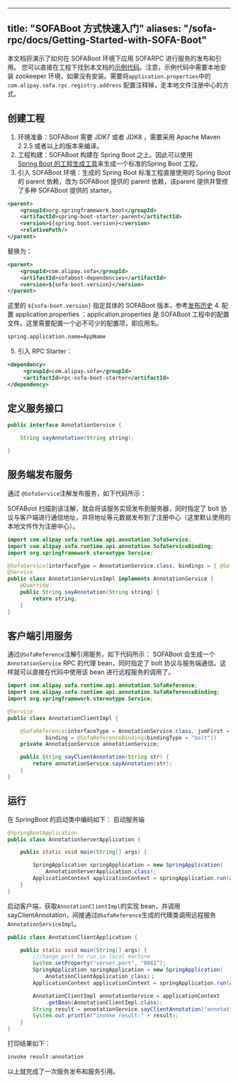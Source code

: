
---
title: "SOFABoot 方式快速入门"
aliases: "/sofa-rpc/docs/Getting-Started-with-SOFA-Boot"
---
本文档将演示了如何在 SOFABoot 环境下应用 SOFARPC 进行服务的发布和引用。
您可以直接在工程下找到本文档的[示例代码](https://github.com/sofastack-guides/sofa-rpc-guides)。注意，示例代码中需要本地安装 zookeeper 环境，如果没有安装。需要将`application.properties`中的`com.alipay.sofa.rpc.registry.address` 配置注释掉，走本地文件注册中心的方式。

## 创建工程

1. 环境准备：SOFABoot 需要 JDK7 或者 JDK8 ，需要采用 Apache Maven 2.2.5 或者以上的版本来编译。
2. 工程构建：SOFABoot 构建在 Spring Boot 之上。因此可以使用 [Spring&nbsp;Boot&nbsp;的工程生成工具](http://start.spring.io/)来生成一个标准的Spring Boot 工程。
3. 引入 SOFABoot 环境：生成的 Spring Boot 标准工程直接使用的 Spring Boot 的 parent 依赖，改为 SOFABoot 提供的 parent 依赖，该parent 提供并管控了多种 SOFABoot 提供的 starter。

```xml
<parent>
    <groupId>org.springframework.boot</groupId>
    <artifactId>spring-boot-starter-parent</artifactId>
    <version>${spring.boot.version}</version>
    <relativePath/>
</parent>
```

替换为：

```xml
<parent>
    <groupId>com.alipay.sofa</groupId>
    <artifactId>sofaboot-dependencies</artifactId>
    <version>${sofa-boot.version}</version>
</parent>
```

这里的 `${sofa-boot.version}` 指定具体的 SOFABoot 版本，参考[发布历史](https://github.com/sofastack/sofa-boot/releases)
4. 配置 application.properties ：application.properties 是 SOFABoot 工程中的配置文件。这里需要配置一个必不可少的配置项，即应用名。

```xml
spring.application.name=AppName
```

5. 引入 RPC Starter：

```xml
<dependency>
     <groupId>com.alipay.sofa</groupId>
     <artifactId>rpc-sofa-boot-starter</artifactId>
</dependency>
```

## 定义服务接口

```java
public interface AnnotationService {

    String sayAnnotation(String string);

}
```

## 服务端发布服务

通过 `@SofaService`注解发布服务，如下代码所示：

SOFABoot 扫描到该注解，就会将该服务实现发布到服务器，同时指定了 bolt 协议与客户端进行通信地址，并将地址等元数据发布到了注册中心（这里默认使用的本地文件作为注册中心）。

```java
import com.alipay.sofa.runtime.api.annotation.SofaService;
import com.alipay.sofa.runtime.api.annotation.SofaServiceBinding;
import org.springframework.stereotype.Service;

@SofaService(interfaceType = AnnotationService.class, bindings = { @SofaServiceBinding(bindingType = "bolt") })
@Service
public class AnnotationServiceImpl implements AnnotationService {
    @Override
    public String sayAnnotation(String string) {
        return string;
    }
}
```

## 客户端引用服务

通过`@SofaReference`注解引用服务，如下代码所示：
SOFABoot 会生成一个 `AnnotationService` RPC 的代理 bean，同时指定了 bolt 协议与服务端通信。这样就可以直接在代码中使用该 bean 进行远程服务的调用了。

```java
import com.alipay.sofa.runtime.api.annotation.SofaReference;
import com.alipay.sofa.runtime.api.annotation.SofaReferenceBinding;
import org.springframework.stereotype.Service;

@Service
public class AnnotationClientImpl {

    @SofaReference(interfaceType = AnnotationService.class, jvmFirst = false, 
            binding = @SofaReferenceBinding(bindingType = "bolt"))
    private AnnotationService annotationService;

    public String sayClientAnnotation(String str) {
        return annotationService.sayAnnotation(str);
    }
}
```

## 运行

在 SpringBoot 的启动类中编码如下：
启动服务端

```java
@SpringBootApplication
public class AnnotationServerApplication {

    public static void main(String[] args) {

        SpringApplication springApplication = new SpringApplication(
            AnnotationServerApplication.class);
        ApplicationContext applicationContext = springApplication.run(args);
    }
}
```

启动客户端，获取`AnnotationClientImpl`的实现 bean，并调用 sayClientAnnotation，间接通过`@SofaReference`生成的代理类调用远程服务 `AnnotationServiceImpl`。

```java
public class AnotationClientApplication {

    public static void main(String[] args) {
        //change port to run in local machine
        System.setProperty("server.port", "8081");
        SpringApplication springApplication = new SpringApplication(
            AnotationClientApplication.class)；
        ApplicationContext applicationContext = springApplication.run(args);

        AnnotationClientImpl annotationService = applicationContext
            .getBean(AnnotationClientImpl.class);
        String result = annotationService.sayClientAnnotation("annotation");
        System.out.println("invoke result:" + result);
    }
}
```

打印结果如下：

```java
invoke result:annotation
```

以上就完成了一次服务发布和服务引用。

